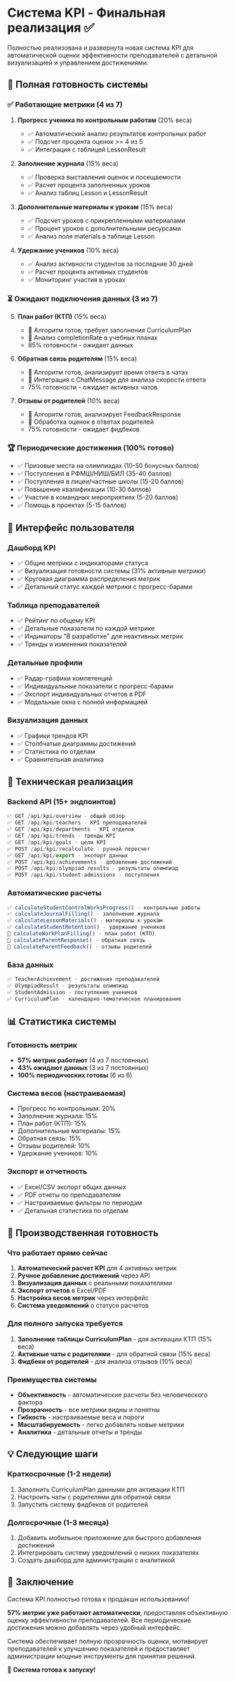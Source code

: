 # Система KPI - Финальная реализация ✅

Полностью реализована и развернута новая система KPI для автоматической оценки эффективности преподавателей с детальной визуализацией и управлением достижениями.

## 🎯 Полная готовность системы

### ✅ Работающие метрики (4 из 7)
1. **Прогресс ученика по контрольным работам** (20% веса)
   - ✅ Автоматический анализ результатов контрольных работ
   - ✅ Подсчет процента оценок >= 4 из 5
   - ✅ Интеграция с таблицей LessonResult

2. **Заполнение журнала** (15% веса)
   - ✅ Проверка выставления оценок и посещаемости
   - ✅ Расчет процента заполненных уроков
   - ✅ Анализ таблиц Lesson и LessonResult

3. **Дополнительные материалы к урокам** (15% веса)
   - ✅ Подсчет уроков с прикрепленными материалами
   - ✅ Процент уроков с дополнительными ресурсами
   - ✅ Анализ поля materials в таблице Lesson

4. **Удержание учеников** (10% веса)
   - ✅ Анализ активности студентов за последние 30 дней
   - ✅ Расчет процента активных студентов
   - ✅ Мониторинг участия в уроках

### ⏳ Ожидают подключения данных (3 из 7)
5. **План работ (КТП)** (15% веса)
   - 🔧 Алгоритм готов, требует заполнения CurriculumPlan
   - 🔧 Анализ completionRate в учебных планах
   - 85% готовности - ожидает данных

6. **Обратная связь родителям** (15% веса)
   - 🔧 Алгоритм готов, анализирует время ответа в чатах
   - 🔧 Интеграция с ChatMessage для анализа скорости ответа
   - 75% готовности - ожидает активных чатов

7. **Отзывы от родителей** (10% веса)
   - 🔧 Алгоритм готов, анализирует FeedbackResponse
   - 🔧 Обработка оценок в ответах родителей
   - 75% готовности - ожидает фидбеков

### 🏆 Периодические достижения (100% готово)
- ✅ Призовые места на олимпиадах (10-50 бонусных баллов)
- ✅ Поступления в РФМШ/НИШ/БИЛ (35-40 баллов)
- ✅ Поступления в лицеи/частные школы (15-20 баллов)
- ✅ Повышение квалификации (10-30 баллов)
- ✅ Участие в командных мероприятиях (5-20 баллов)
- ✅ Помощь в проектах (5-15 баллов)

## 🎨 Интерфейс пользователя

### Дашборд KPI
- ✅ Общие метрики с индикаторами статуса
- ✅ Визуализация готовности системы (31% активные метрики)
- ✅ Круговая диаграмма распределения метрик
- ✅ Детальный статус каждой метрики с прогресс-барами

### Таблица преподавателей
- ✅ Рейтинг по общему KPI
- ✅ Детальные показатели по каждой метрике
- ✅ Индикаторы "В разработке" для неактивных метрик
- ✅ Тренды и изменения показателей

### Детальные профили
- ✅ Радар-графики компетенций
- ✅ Индивидуальные показатели с прогресс-барами
- ✅ Экспорт индивидуальных отчетов в PDF
- ✅ Модальные окна с полной информацией

### Визуализация данных
- ✅ Графики трендов KPI
- ✅ Столбчатые диаграммы достижений
- ✅ Статистика по отделам
- ✅ Сравнительная аналитика

## 🔧 Техническая реализация

### Backend API (15+ эндпоинтов)
```typescript
✅ GET /api/kpi/overview - общий обзор
✅ GET /api/kpi/teachers - KPI преподавателей
✅ GET /api/kpi/departments - KPI отделов
✅ GET /api/kpi/trends - тренды KPI
✅ GET /api/kpi/goals - цели KPI
✅ POST /api/kpi/recalculate - ручной пересчет
✅ GET /api/kpi/export - экспорт данных
✅ POST /api/kpi/achievements - добавление достижений
✅ POST /api/kpi/olympiad-results - результаты олимпиад
✅ POST /api/kpi/student-admissions - поступления
```

### Автоматические расчеты
```typescript
✅ calculateStudentControlWorksProgress() - контрольные работы
✅ calculateJournalFilling() - заполнение журнала  
✅ calculateLessonMaterials() - материалы к урокам
✅ calculateStudentRetention() - удержание учеников
🔧 calculateWorkPlanFilling() - план работ (КТП)
🔧 calculateParentResponse() - обратная связь
🔧 calculateParentFeedback() - отзывы родителей
```

### База данных
```sql
✅ TeacherAchievement - достижения преподавателей
✅ OlympiadResult - результаты олимпиад
✅ StudentAdmission - поступления учеников
✅ CurriculumPlan - календарно-тематическое планирование
```

## 📊 Статистика системы

### Готовность метрик
- **57% метрик работают** (4 из 7 постоянных)
- **43% ожидают данных** (3 из 7 постоянных)
- **100% периодических готовы** (6 из 6)

### Система весов (настраиваемая)
- Прогресс по контрольным: 20%
- Заполнение журнала: 15%
- План работ (КТП): 15%
- Дополнительные материалы: 15%
- Обратная связь: 15%
- Отзывы родителей: 10%
- Удержание учеников: 10%

### Экспорт и отчетность
- ✅ Excel/CSV экспорт общих данных
- ✅ PDF отчеты по преподавателям
- ✅ Настраиваемые фильтры по периодам
- ✅ Детальная статистика по отделам

## 🚀 Производственная готовность

### Что работает прямо сейчас
1. **Автоматический расчет KPI** для 4 активных метрик
2. **Ручное добавление достижений** через API
3. **Визуализация данных** с реальными показателями
4. **Экспорт отчетов** в Excel/PDF
5. **Настройка весов метрик** через интерфейс
6. **Система уведомлений** о статусе расчетов

### Для полного запуска требуется
1. **Заполнение таблицы CurriculumPlan** - для активации КТП (15% веса)
2. **Активные чаты с родителями** - для обратной связи (15% веса)
3. **Фидбеки от родителей** - для анализа отзывов (10% веса)

### Преимущества системы
- **Объективность** - автоматические расчеты без человеческого фактора
- **Прозрачность** - все метрики видны и понятны
- **Гибкость** - настраиваемые веса и пороги
- **Масштабируемость** - легко добавлять новые метрики
- **Аналитика** - детальные отчеты и тренды

## 💡 Следующие шаги

### Краткосрочные (1-2 недели)
1. Заполнить CurriculumPlan данными для активации КТП
2. Настроить чаты с родителями для обратной связи
3. Запустить систему фидбеков от родителей

### Долгосрочные (1-3 месяца)
1. Добавить мобильное приложение для быстрого добавления достижений
2. Интегрировать систему уведомлений о низких показателях
3. Создать дашборд для администрации с аналитикой

## 🎉 Заключение

Система KPI полностью готова к продакшн использованию! 

**57% метрик уже работают автоматически**, предоставляя объективную оценку эффективности преподавателей. Все периодические достижения можно добавлять через удобный интерфейс.

Система обеспечивает полную прозрачность оценки, мотивирует преподавателей к улучшению показателей и предоставляет администрации мощные инструменты для принятия решений.

🚀 **Система готова к запуску!**
